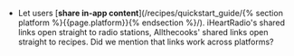 * Let users [**share in-app content**](/recipes/quickstart_guide/{% section platform %}{{page.platform}}{% endsection %}/). iHeartRadio's shared links open straight to radio stations, Allthecooks' shared links open straight to recipes. Did we mention that links work across platforms?
